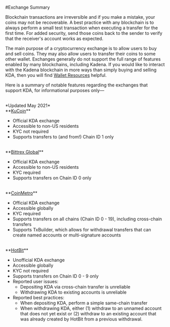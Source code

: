 #Exchange Summary

Blockchain transactions are irreversible and if you make a mistake, your coins may not be recoverable. A best practice with any blockchain is to always perform a small test transaction when executing a transfer for the first time. For added security, send those coins back to the sender to verify that the receiver's account works as expected.

The main purpose of a cryptocurrency exchange is to allow users to buy and sell coins. They may also allow users to transfer their coins to some other wallet. Exchanges generally do not support the full range of features enabled by many blockchains, including Kadena. If you would like to interact with the Kadena blockchain in more ways than simply buying and selling KDA, then you will find [Wallet Resources](../Public-Chain-Docs) helpful.

Here is a summary of notable features regarding the exchanges that support KDA, for informational purposes only—

<br />
*Updated May 2021*

<br />
**<a href="http://kucoin.com/" target="_blank">KuCoin</a>**

- Official KDA exchange
- Accessible to non-US residents
- KYC not required
- Supports transfers to (and from!) Chain ID 1 only

<br />
**<a href="https://global.bittrex.com/" target="_blank">Bittrex Global</a>**

- Official KDA exchange
- Accessible to non-US residents
- KYC required
- Supports transfers on Chain ID 0 only

<br />
**<a href="https://coinmetro.com/" target="_blank">CoinMetro</a>**

- Official KDA exchange
- Accessible globally
- KYC required
- Supports transfers on all chains (Chain ID 0 - 19), including cross-chain transfers
- Supports TxBuilder, which allows for withdrawal transfers that can create named accounts or multi-signature accounts

<br />
**<a href="https://www.hotbit.io/" target="_blank">HotBit</a>**

- Unofficial KDA exchange
- Accessible globally
- KYC not required
- Supports transfers on Chain ID 0 - 9 only
- Reported user issues:
    - Depositing KDA via cross-chain transfer is unreliable
    - Withdrawing KDA to existing accounts is unreliable
- Reported best practices:
    - When depositing KDA, perform a simple same-chain transfer
    - When withdrawing KDA, either (1) withdraw to an unnamed account that does not yet exist or (2) withdraw to an existing account that was already created by HotBit from a previous withdrawal.
